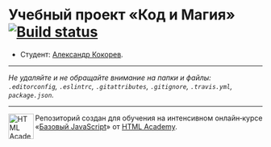 # Учебный проект «Код и Магия» [![Build status][travis-image]][travis-url]

* Студент: [Александр Кокорев](https://up.htmlacademy.ru/javascript/12/user/430697).

---

_Не удаляйте и не обращайте внимание на папки и файлы:_<br>
_`.editorconfig`, `.eslintrc`, `.gitattributes`, `.gitignore`, `.travis.yml`, `package.json`._

---

<a href="https://htmlacademy.ru/intensive/javascript"><img align="left" width="50" height="50" title="HTML Academy" src="https://up.htmlacademy.ru/static/img/intensive/javascript/logo-for-github.svg"></a>

Репозиторий создан для обучения на интенсивном онлайн‑курсе «[Базовый JavaScript](https://htmlacademy.ru/intensive/javascript)» от [HTML Academy](https://htmlacademy.ru).

[travis-image]: https://travis-ci.org/htmlacademy-javascript/430697-code-and-magick.svg?branch=master
[travis-url]: https://travis-ci.org/htmlacademy-javascript/430697-code-and-magick
